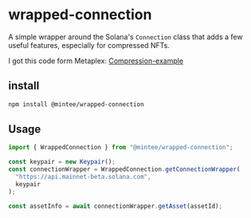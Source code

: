 # wrapped-connection

A simple wrapper around the Solana's `Connection` class that adds a few useful features, especially for compressed NFTs.

I got this code form Metaplex: [Compression-example](https://github.com/helius-labs/compression-examples/blob/56d309543b3a74acb0c3981e375d980174d6fa34/wrappedConnection.ts)

## install

```bash
npm install @mintee/wrapped-connection
```

## Usage

```typescript
import { WrappedConnection } from "@mintee/wrapped-connection";

const keypair = new Keypair();
const connectionWrapper = WrappedConnection.getConnectionWrapper(
  "https://api.mainnet-beta.solana.com",
  keypair
);

const assetInfo = await connectionWrapper.getAsset(assetId);
```
